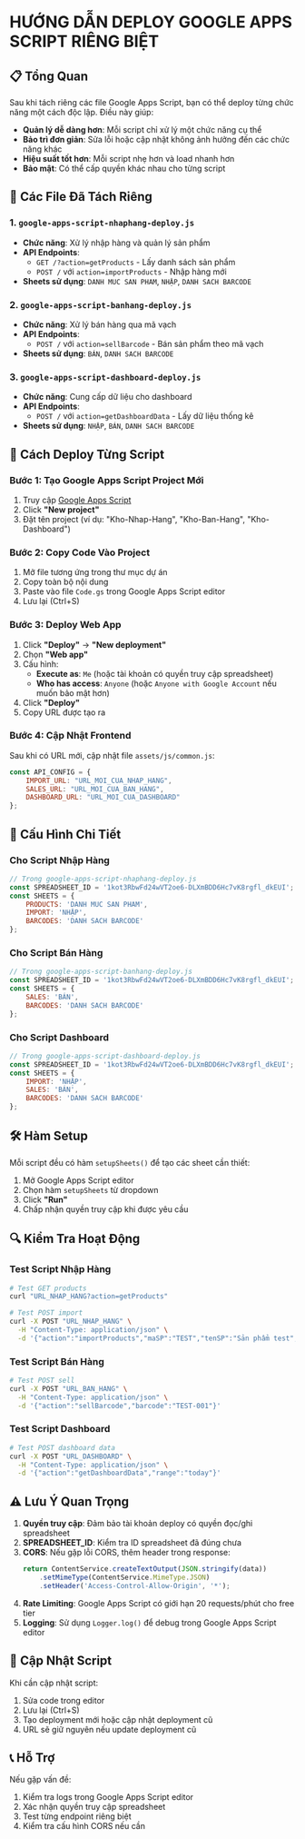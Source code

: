 # HƯỚNG DẪN DEPLOY GOOGLE APPS SCRIPT RIÊNG BIỆT

## 📋 Tổng Quan

Sau khi tách riêng các file Google Apps Script, bạn có thể deploy từng chức năng một cách độc lập. Điều này giúp:
- **Quản lý dễ dàng hơn**: Mỗi script chỉ xử lý một chức năng cụ thể
- **Bảo trì đơn giản**: Sửa lỗi hoặc cập nhật không ảnh hưởng đến các chức năng khác
- **Hiệu suất tốt hơn**: Mỗi script nhẹ hơn và load nhanh hơn
- **Bảo mật**: Có thể cấp quyền khác nhau cho từng script

## 📁 Các File Đã Tách Riêng

### 1. `google-apps-script-nhaphang-deploy.js`
- **Chức năng**: Xử lý nhập hàng và quản lý sản phẩm
- **API Endpoints**:
  - `GET /?action=getProducts` - Lấy danh sách sản phẩm
  - `POST /` với `action=importProducts` - Nhập hàng mới
- **Sheets sử dụng**: `DANH MUC SAN PHAM`, `NHẬP`, `DANH SACH BARCODE`

### 2. `google-apps-script-banhang-deploy.js`
- **Chức năng**: Xử lý bán hàng qua mã vạch
- **API Endpoints**:
  - `POST /` với `action=sellBarcode` - Bán sản phẩm theo mã vạch
- **Sheets sử dụng**: `BÁN`, `DANH SACH BARCODE`

### 3. `google-apps-script-dashboard-deploy.js`
- **Chức năng**: Cung cấp dữ liệu cho dashboard
- **API Endpoints**:
  - `POST /` với `action=getDashboardData` - Lấy dữ liệu thống kê
- **Sheets sử dụng**: `NHẬP`, `BÁN`, `DANH SACH BARCODE`

## 🚀 Cách Deploy Từng Script

### Bước 1: Tạo Google Apps Script Project Mới

1. Truy cập [Google Apps Script](https://script.google.com/)
2. Click **"New project"**
3. Đặt tên project (ví dụ: "Kho-Nhap-Hang", "Kho-Ban-Hang", "Kho-Dashboard")

### Bước 2: Copy Code Vào Project

1. Mở file tương ứng trong thư mục dự án
2. Copy toàn bộ nội dung
3. Paste vào file `Code.gs` trong Google Apps Script editor
4. Lưu lại (Ctrl+S)

### Bước 3: Deploy Web App

1. Click **"Deploy"** → **"New deployment"**
2. Chọn **"Web app"**
3. Cấu hình:
   - **Execute as**: `Me` (hoặc tài khoản có quyền truy cập spreadsheet)
   - **Who has access**: `Anyone` (hoặc `Anyone with Google Account` nếu muốn bảo mật hơn)
4. Click **"Deploy"**
5. Copy URL được tạo ra

### Bước 4: Cập Nhật Frontend

Sau khi có URL mới, cập nhật file `assets/js/common.js`:

```javascript
const API_CONFIG = {
    IMPORT_URL: "URL_MOI_CUA_NHAP_HANG",
    SALES_URL: "URL_MOI_CUA_BAN_HANG", 
    DASHBOARD_URL: "URL_MOI_CUA_DASHBOARD"
};
```

## 🔧 Cấu Hình Chi Tiết

### Cho Script Nhập Hàng
```javascript
// Trong google-apps-script-nhaphang-deploy.js
const SPREADSHEET_ID = '1kot3RbwFd24wVT2oe6-DLXmBDD6Hc7vK8rgfl_dkEUI';
const SHEETS = {
    PRODUCTS: 'DANH MUC SAN PHAM',
    IMPORT: 'NHẬP',
    BARCODES: 'DANH SACH BARCODE'
};
```

### Cho Script Bán Hàng
```javascript
// Trong google-apps-script-banhang-deploy.js
const SPREADSHEET_ID = '1kot3RbwFd24wVT2oe6-DLXmBDD6Hc7vK8rgfl_dkEUI';
const SHEETS = {
    SALES: 'BÁN',
    BARCODES: 'DANH SACH BARCODE'
};
```

### Cho Script Dashboard
```javascript
// Trong google-apps-script-dashboard-deploy.js
const SPREADSHEET_ID = '1kot3RbwFd24wVT2oe6-DLXmBDD6Hc7vK8rgfl_dkEUI';
const SHEETS = {
    IMPORT: 'NHẬP',
    SALES: 'BÁN',
    BARCODES: 'DANH SACH BARCODE'
};
```

## 🛠️ Hàm Setup

Mỗi script đều có hàm `setupSheets()` để tạo các sheet cần thiết:

1. Mở Google Apps Script editor
2. Chọn hàm `setupSheets` từ dropdown
3. Click **"Run"**
4. Chấp nhận quyền truy cập khi được yêu cầu

## 🔍 Kiểm Tra Hoạt Động

### Test Script Nhập Hàng
```bash
# Test GET products
curl "URL_NHAP_HANG?action=getProducts"

# Test POST import
curl -X POST "URL_NHAP_HANG" \
  -H "Content-Type: application/json" \
  -d '{"action":"importProducts","maSP":"TEST","tenSP":"Sản phẩm test","soLuong":1}'
```

### Test Script Bán Hàng
```bash
# Test POST sell
curl -X POST "URL_BAN_HANG" \
  -H "Content-Type: application/json" \
  -d '{"action":"sellBarcode","barcode":"TEST-001"}'
```

### Test Script Dashboard
```bash
# Test POST dashboard data
curl -X POST "URL_DASHBOARD" \
  -H "Content-Type: application/json" \
  -d '{"action":"getDashboardData","range":"today"}'
```

## ⚠️ Lưu Ý Quan Trọng

1. **Quyền truy cập**: Đảm bảo tài khoản deploy có quyền đọc/ghi spreadsheet
2. **SPREADSHEET_ID**: Kiểm tra ID spreadsheet đã đúng chưa
3. **CORS**: Nếu gặp lỗi CORS, thêm header trong response:
   ```javascript
   return ContentService.createTextOutput(JSON.stringify(data))
       .setMimeType(ContentService.MimeType.JSON)
       .setHeader('Access-Control-Allow-Origin', '*');
   ```
4. **Rate Limiting**: Google Apps Script có giới hạn 20 requests/phút cho free tier
5. **Logging**: Sử dụng `Logger.log()` để debug trong Google Apps Script editor

## 🔄 Cập Nhật Script

Khi cần cập nhật script:
1. Sửa code trong editor
2. Lưu lại (Ctrl+S)
3. Tạo deployment mới hoặc cập nhật deployment cũ
4. URL sẽ giữ nguyên nếu update deployment cũ

## 📞 Hỗ Trợ

Nếu gặp vấn đề:
1. Kiểm tra logs trong Google Apps Script editor
2. Xác nhận quyền truy cập spreadsheet
3. Test từng endpoint riêng biệt
4. Kiểm tra cấu hình CORS nếu cần 